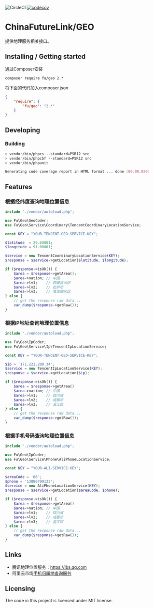 ![CircleCI](https://img.shields.io/circleci/build/github/ChinaFutureLink/geo?token=ee171180870495cfee063b82e5884041441e8e5a)
[![codecov](https://codecov.io/gh/ChinaFutureLink/geo/branch/main/graph/badge.svg?token=IPK00XGNNG)](https://codecov.io/gh/ChinaFutureLink/geo)

ChinaFutureLink/GEO
====

提供地理服务相关接口。

## Installing / Getting started

通过Composer安装

```
composer require fu/geo 2.*
```

将下面的代码加入composer.json
```json
{
    "require": {
    	"fu/geo": "2.*"
    }
}
```

## Developing

### Building
```bash
> vendor/bin/phpcs --standard=PSR12 src
> vendor/bin/phpcbf --standard=PSR12 src
> vendor/bin/phpunit 

Generating code coverage report in HTML format ... done [00:00.020]
```

## Features
### 根据经纬度查询地理位置信息
```php
include "./vendor/autoload.php";

use Fu\Geo\GeoCoder;
use Fu\Geo\Service\Coordinary\TencentCoordinaryLocationService;

const KEY = "YOUR-TENCENT-GEO-SERVICE-KEY";

$latitude  = 29.60001;
$longitude = 91.00001;

$service = new TencentCoordinaryLocationService(KEY);
$response = $service->getLocation($latitude, $longitude);

if ($response->isOk()) {
    $area = $response->getArea();
    $area->nation; // 中国
    $area->lv1;    // 西藏自治区
    $area->lv2;    // 拉萨市
    $area->lv3;    // 堆龙德庆区
} else {
    // get the response raw data...
    var_dump($response->getRaw());   
}
```

### 根据IP地址查询地理位置信息
```php
include "./vendor/autoload.php";

use Fu\Geo\IpCoder;
use Fu\Geo\Service\Ip\TencentIpLocationService;

const KEY = "YOUR-TENCENT-GEO-SERVICE-KEY";

$ip = '171.221.208.34';
$service = new TencentIpLocationService(KEY);
$response = $service->getLocation($ip);

if ($response->isOk()) {
    $area = $response->getArea()
    $area->nation; // 中国
    $area->lv1;    // 四川省
    $area->lv2;    // 成都市
    $area->lv3;    // 温江区
} else {
    // get the response raw data...
    var_dump($response->getRaw());
}
```

### 根据手机号码查询地理位置信息
```php
include "./vendor/autoload.php";

use Fu\Geo\IpCoder;
use Fu\Geo\Service\Phone\AliPhoneLocationService;

const KEY = "YOUR-ALI-SERVICE-KEY";

$areaCode = '86';
$phone = '13880799123';
$service = new AliPhoneLocationService(KEY);
$response = $service->getLocation($areaCode, $phone);

if ($response->isOk()) {
    $area = $response->getArea()
    $area->nation; // 中国
    $area->lv1;    // 四川省
    $area->lv2;    // 成都市
    $area->lv3;    // 温江区
} else {
    // get the response raw data...
    var_dump($response->getRaw());
}
```

## Links

* 腾讯地理位置服务：https://lbs.qq.com
* 阿里云市场[手机归属地查询服务](https://market.aliyun.com/products/57126001/cmapi00035993.html?spm=5176.730005.result.2.508935247c8qJv&innerSource=search_%E6%89%8B%E6%9C%BA%E5%BD%92%E5%B1%9E%E5%9C%B0_%E6%89%8B%E6%9C%BA%E5%8F%B7%E5%BD%92%E5%B1%9E%E5%9C%B0%E6%9F%A5%E8%AF%A2_%E6%89%8B%E6%9C%BA%E5%8F%B7%E6%9F%A5%E8%AF%A2%E8%BF%90%E8%90%A5%E5%95%86%20-%E6%89%8B%E6%9C%BA%E5%8F%B7%E5%BD%92%E5%B1%9E%E5%9C%B0%E7%B2%BE%E5%87%86%E6%9F%A5%E8%AF%A2API%E6%8E%A5%E5%8F%A3%E3%80%90%E6%94%AF%E6%8C%81%E4%B8%89%E7%BD%91%E5%92%8C%E8%99%9A%E5%95%86%E3%80%91#sku=yuncode2999300001) 

## Licensing

The code in this project is licensed under MIT license.